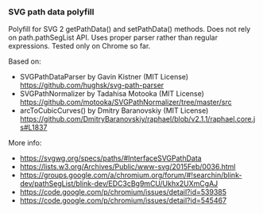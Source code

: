 ### SVG path data polyfill

Polyfill for SVG 2 getPathData() and setPathData() methods. Does not rely on path.pathSegList API. Uses proper parser rather than regular expressions. Tested only on Chrome so far.

Based on:
- SVGPathDataParser by Gavin Kistner (MIT License)
  https://github.com/hughsk/svg-path-parser 
- SVGPathNormalizer by Tadahisa Motooka (MIT License)
  https://github.com/motooka/SVGPathNormalizer/tree/master/src
- arcToCubicCurves() by Dmitry Baranovskiy (MIT License)
  https://github.com/DmitryBaranovskiy/raphael/blob/v2.1.1/raphael.core.js#L1837

More info:
- https://svgwg.org/specs/paths/#InterfaceSVGPathData
- https://lists.w3.org/Archives/Public/www-svg/2015Feb/0036.html
- https://groups.google.com/a/chromium.org/forum/#!searchin/blink-dev/pathSegList/blink-dev/EDC3cBg9mCU/Ukhx2UXmCgAJ
- https://code.google.com/p/chromium/issues/detail?id=539385
- https://code.google.com/p/chromium/issues/detail?id=545467
